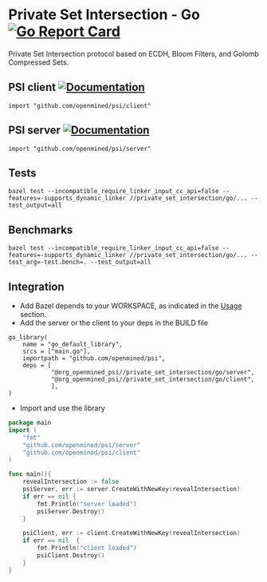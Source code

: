 # Private Set Intersection - Go [![Go Report Card](https://goreportcard.com/badge/github.com/OpenMined/PSI)](https://goreportcard.com/report/github.com/OpenMined/PSI)

Private Set Intersection protocol based on ECDH, Bloom Filters, and Golomb Compressed Sets.


## PSI client [![Documentation](https://img.shields.io/badge/godoc-reference-blue.svg)](https://pkg.go.dev/github.com/OpenMined/PSI/private_set_intersection/go/client)
```
import "github.com/openmined/psi/client"
```

## PSI server [![Documentation](https://img.shields.io/badge/godoc-reference-blue.svg)](https://pkg.go.dev/github.com/OpenMined/PSI/private_set_intersection/go/server)
```
import "github.com/openmined/psi/server"
```

## Tests
```
bazel test --incompatible_require_linker_input_cc_api=false --features=-supports_dynamic_linker //private_set_intersection/go/... --test_output=all
```

## Benchmarks
```
bazel test --incompatible_require_linker_input_cc_api=false --features=-supports_dynamic_linker //private_set_intersection/go/... --test_arg=-test.bench=. --test_output=all
```

## Integration

* Add Bazel depends to your WORKSPACE, as indicated in the [Usage](https://github.com/OpenMined/PSI#Usage) section.
* Add the server or the client to your deps in the BUILD file


```
go_library(
    name = "go_default_library",
    srcs = ["main.go"],
    importpath = "github.com/openmined/psi",
    deps = [
            "@org_openmined_psi//private_set_intersection/go/server",
            "@org_openmined_psi//private_set_intersection/go/client",
            ],
)
```


* Import and use the library

```go
package main
import (
    "fmt"
    "github.com/openmined/psi/server"
    "github.com/openmined/psi/client"
)

func main(){
    revealIntersection := false
    psiServer, err := server.CreateWithNewKey(revealIntersection)
    if err == nil {
        fmt.Println("server loaded")
        psiServer.Destroy()
    }

    psiClient, err := client.CreateWithNewKey(revealIntersection)
    if err == nil  {
        fmt.Println("client loaded")
        psiClient.Destroy()
    }
}
```

